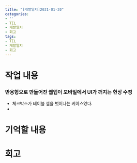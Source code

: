 ```yaml
---
title: "[개발일지]2021-01-20"
categories:
- ''
- TIL
- 개발일지
- 회고
tags:
- TIL
- 개발일지
- 회고
---
```


# 작업 내용
### 반응형으로 만들어진 웹앱이 모바일에서 UI가 깨지는 현상 수정
- 체크박스가 테이블 셀을 벗어나는 케이스였다.   
- 
# 기억할 내용

# 회고
